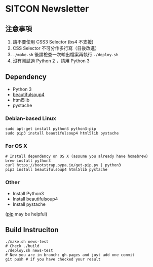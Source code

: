 # SITCON Newsletter

## 注意事項

1. 請不要使用 CSS3 Selector (bs4 不支援)
2. CSS Selector 不可分作多行寫（日後改進）
3. `./make.sh` 後請檢查一次輸出檔案再執行 `./deploy.sh`
4. 沒有測試過 Python 2 ，請用 Python 3

## Dependency

- Python 3
- [beautifulsoup4](https://pypi.python.org/pypi/beautifulsoup4/4.3.2)
- html5lib
- pystache

### Debian-based Linux

``` shell
sudo apt-get install python3 python3-pip
sudo pip3 install beautifulsoup4 html5lib pystache
```

### For OS X

``` shell
# Install dependency on OS X (assume you already have homebrew)
brew install python3
curl https://bootstrap.pypa.io/get-pip.py | python3
pip3 install beautifulsoup4 html5lib pystache
```

### Other

- Install Python3
- Install beautifulsoup4
- Install pystache

([pip](https://pip.pypa.io/en/latest/) may be helpful)

## Build Instruciton

``` shell
./make.sh news-test
# Check ./build
./deploy.sh news-test
# Now you are in branch: gh-pages and just add one commit
git push # if you have checked your result
```
